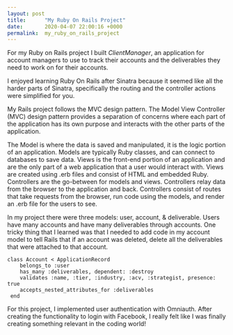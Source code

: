 ```yaml
---
layout: post
title:      "My Ruby On Rails Project"
date:       2020-04-07 22:00:16 +0000
permalink:  my_ruby_on_rails_project
---
```



For my Ruby on Rails project I built *ClientManager*, an application for account managers to use to track their accounts and the deliverables they need to work on for their accounts.

I enjoyed learning Ruby On Rails after Sinatra because it seemed like all the harder parts of Sinatra, specifically the routing and the controller actions were simplified for you.

My Rails project follows the MVC design pattern. The Model View Controller (MVC) design pattern provides a separation of concerns where each part of the application has its own purpose and interacts with the other parts of the application.

The Model is where the data is saved and manipulated, it is the logic portion of an application. Models are typically Ruby classes, and can connect to databases to save data. Views is the front-end portion of an application and are the only part of a web application that a user would interact with. Views are created using .erb files and consist of HTML and embedded Ruby. Controllers are the go-between for models and views. Controllers relay data from the browser to the application and back. Controllers consist of routes that take requests from the browser, run code using the models, and render an .erb file for the users to see.

In my project there were three models: user, account, & deliverable. Users have many accounts and have many deliverables through accounts. One tricky thing that I learned was that I needed to add code in my account model to tell Rails that if an account was deleted, delete all the deliverables that were attached to that account.

```
class Account < ApplicationRecord
    belongs_to :user
    has_many :deliverables, dependent: :destroy
    validates :name, :tier, :industry, :acv, :strategist, presence: true
    accepts_nested_attributes_for :deliverables
 end
```

For this project, I implemented user authentication with Omniauth. After creating the functionality to login with Facebook, I really felt like I was finally creating something relevant in the coding world!
